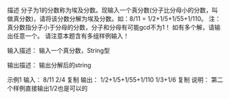描述
分子为1的分数称为埃及分数。现输入一个真分数(分子比分母小的分数，叫做真分数)，请将该分数分解为埃及分数。如：8/11 = 1/2+1/5+1/55+1/110。
注：真分数指分子小于分母的分数，分子和分母有可能gcd不为1！
如有多个解，请输出任意一个。
请注意本题含有多组样例输入！


输入描述：
输入一个真分数，String型

输出描述：
输出分解后的string

示例1
输入：
8/11
2/4
复制
输出：
1/2+1/5+1/55+1/110
1/3+1/6
复制
说明：
第二个样例直接输出1/2也是可以的 